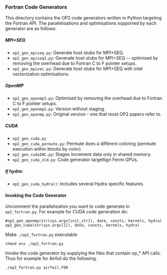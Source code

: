 ### Fortran Code Generators
This directory contains the OP2 code generators written in Python targeting the Fortran API. The parallelisations and optimisations supported by each generator are as follows:

##### MPI+SEQ
 * `op2_gen_mpiseq.py`: Generate host stubs for MPI+SEQ.
 * `op2_gen_mpiseq3.py`: Generate host stubs for MPI+SEQ -- optimised by removing the overhead due to Fortran C to F pointer setups.
 * `op2_gen_mpivec.py`: Generate host stubs for MPI+SEQ with intel vectorization optimisations.

##### OpenMP
 * `op2_gen_openmp3.py`: Optimised by removing the overhead due to Fortran C to F pointer setups.
 * `op2_gen_openmp2.py`: Version without staging.
 * `op2_gen_openmp.py`: Original version - one that most OP2 papers refer to.

##### CUDA
 * `op2_gen_cuda.py`
 * `op2_gen_cuda_permute.py`: Permute does a different coloring (permute execution within blocks by color).
 * `op2_gen_cudaINC.py`: Stages increment data only in shared memory.
 * `op2_gen_cuda_old.py`: Code generator targettign Fermi GPUs.

##### If hydra:
 * `op2_gen_cuda_hydra()`: Includes several Hydra specific features.

#### Invoking the Code Generator
Uncomment the parallelization you want to code generate in `op2_fortran.py`. For example for CUDA code generation do:
```
#op2_gen_openmp(str(sys.argv[init_ctr]), date, consts, kernels, hydra)
op2_gen_cuda(str(sys.argv[1]), date, consts, kernels, hydra)
```

Make `./op2_fortran.py` executable
```
chmod a+x ./op2_fortran.py
```

Invoke the code generator by supplying the files that contain op_* API calls. Thus for example for Airfoil do the following.
```
./op2_fortran.py airfoil.F90
```
